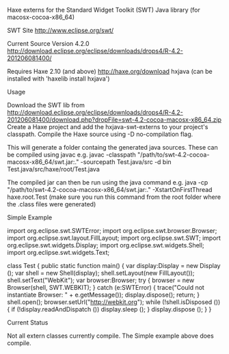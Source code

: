 Haxe externs for the Standard Widget Toolkit (SWT) Java library (for macosx-cocoa-x86_64)


SWT Site
http://www.eclipse.org/swt/

Current Source Version 4.2.0
http://download.eclipse.org/eclipse/downloads/drops4/R-4.2-201206081400/

Requires 
Haxe 2.10 (and above) http://haxe.org/download
hxjava (can be installed with 'haxelib install hxjava')


Usage

Download the SWT lib from http://download.eclipse.org/eclipse/downloads/drops4/R-4.2-201206081400/download.php?dropFile=swt-4.2-cocoa-macosx-x86_64.zip
Create a Haxe project and add the hxjava-swt-externs to your project's classpath.
Compile the Haxe source using -D no-compilation flag.

This will generate a folder containg the generated java sources.
These can be compiled using javac
e.g. 
javac -classpath "/path/to/swt-4.2-cocoa-macosx-x86_64/swt.jar:." -sourcepath Test.java/src -d bin Test.java/src/haxe/root/Test.java

The compiled jar can then be run using the java command
e.g.
java -cp "/path/to/swt-4.2-cocoa-macosx-x86_64/swt.jar:." -XstartOnFirstThread haxe.root.Test
(make sure you run this command from the root folder where the .class files were generated)


Simple Example

import org.eclipse.swt.SWTError;
import org.eclipse.swt.browser.Browser;
import org.eclipse.swt.layout.FillLayout;
import org.eclipse.swt.SWT;
import org.eclipse.swt.widgets.Display;
import org.eclipse.swt.widgets.Shell;
import org.eclipse.swt.widgets.Text;

class Test
{
    public static function main()
    {
        var display:Display = new Display ();
        var shell = new Shell(display);
        shell.setLayout(new FillLayout());
        shell.setText("WebKit");
        var browser:Browser;
        try
        {
            browser = new Browser(shell, SWT.WEBKIT);
        }
        catch (e:SWTError)
        {
            trace("Could not instantiate Browser: " + e.getMessage());
            display.dispose();
            return;
        }
        shell.open();
        browser.setUrl("http://webkit.org");
        while (!shell.isDisposed ()) {
            if (!display.readAndDispatch ()) display.sleep ();
        }
        display.dispose ();
    }
}


Current Status

Not all extern classes currently compile. The Simple example above does compile.

